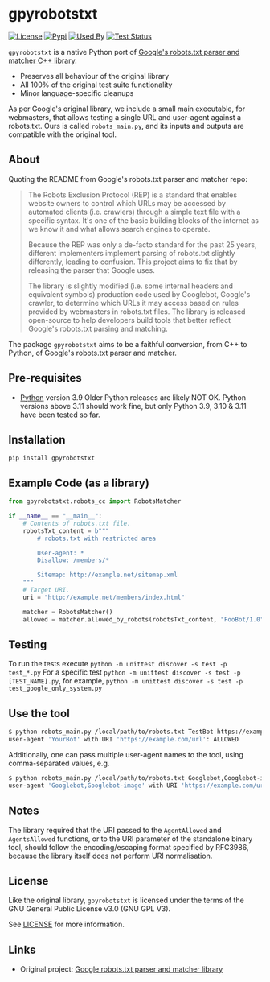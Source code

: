 # gpyrobotstxt

[![License](https://img.shields.io/badge/License-GPL%20v3-blue.svg)](https://github.com/Cocon-Se/gpyrobotstxt/blob/main/LICENSE.txt)
[![Pypi](https://img.shields.io/pypi/v/gpyrobotstxt.svg)](https://pypi.org/project/gpyrobotstxt/)
[![Used By](https://img.shields.io/sourcegraph/rrc/github.com/Cocon-Se/gpyrobotstxt.svg)](https://sourcegraph.com/github.com/Cocon-Se/gpyrobotstxt)
[![Test Status](https://github.com/Cocon-Se/gpyrobotstxt/actions/workflows/unittest.yml/badge.svg?branch=main)](https://github.com/Cocon-Se/gpyrobotstxt/actions/workflows/unittest.yml)

`gpyrobotstxt` is a native Python port of [Google's robots.txt parser and matcher C++
library](https://github.com/google/robotstxt).

- Preserves all behaviour of the original library
- All 100% of the original test suite functionality
- Minor language-specific cleanups

As per Google's original library, we include a small main executable,
for webmasters, that allows testing a single URL and user-agent against
a robots.txt. Ours is called `robots_main.py`, and its inputs and outputs
are compatible with the original tool.

## About

Quoting the README from Google's robots.txt parser and matcher repo:

> The Robots Exclusion Protocol (REP) is a standard that enables website owners to control which URLs may be accessed by automated clients (i.e. crawlers) through a simple text file with a specific syntax. It's one of the basic building blocks of the internet as we know it and what allows search engines to operate.
>
> Because the REP was only a de-facto standard for the past 25 years, different implementers implement parsing of robots.txt slightly differently, leading to confusion. This project aims to fix that by releasing the parser that Google uses.
>
> The library is slightly modified (i.e. some internal headers and equivalent symbols) production code used by Googlebot, Google's crawler, to determine which URLs it may access based on rules provided by webmasters in robots.txt files. The library is released open-source to help developers build tools that better reflect Google's robots.txt parsing and matching.

The package `gpyrobotstxt` aims to be a faithful conversion, from C++ to Python, of Google's robots.txt parser and matcher.

## Pre-requisites

- [Python](https://www.python.org/) version 3.9
Older Python releases are likely NOT OK. Python versions above 3.11 should work fine, but only Python 3.9, 3.10 & 3.11 have been tested so far.

## Installation

```shell
pip install gpyrobotstxt
```

## Example Code (as a library)

```python
from gpyrobotstxt.robots_cc import RobotsMatcher

if __name__ == "__main__":
    # Contents of robots.txt file.
    robotsTxt_content = b"""
        # robots.txt with restricted area

        User-agent: *
        Disallow: /members/*

        Sitemap: http://example.net/sitemap.xml
    """
    # Target URI.
    uri = "http://example.net/members/index.html"

    matcher = RobotsMatcher()
    allowed = matcher.allowed_by_robots(robotsTxt_content, "FooBot/1.0", uri)

```

## Testing

To run the tests execute `python -m unittest discover -s test -p test_*.py`
For a specific test `python -m unittest discover -s test -p [TEST_NAME].py`, for example, `python -m unittest discover -s test -p test_google_only_system.py`

## Use the tool

```bash
$ python robots_main.py /local/path/to/robots.txt TestBot https://example.com/url
user-agent 'YourBot' with URI 'https://example.com/url': ALLOWED
```

Additionally, one can pass multiple user-agent names to the tool, using comma-separated values, e.g.

```bash
$ python robots_main.py /local/path/to/robots.txt Googlebot,Googlebot-image https://example.com/url
user-agent 'Googlebot,Googlebot-image' with URI 'https://example.com/url': ALLOWED
```

## Notes

The library required that the URI passed to the
`AgentAllowed` and `AgentsAllowed` functions, or to the URI parameter
of the standalone binary tool, should follow the encoding/escaping format specified by RFC3986, because the library itself does not perform URI normalisation.

## License

Like the original library, `gpyrobotstxt` is licensed under the terms of the
GNU General Public License v3.0 (GNU GPL V3).

See [LICENSE](https://github.com/Cocon-Se/gpyrobotstxt/blob/main/LICENSE.txt) for more information.

## Links

- Original project: [Google robots.txt parser and matcher library](https://github.com/google/robotstxt)
